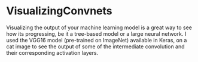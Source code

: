 # VisualizingConvnets

Visualizing the output of your machine learning model is a great way to see how its progressing, be it a tree-based model or a large neural network. I used the VGG16 model (pre-trained on ImageNet) available in Keras, on a cat image to see the output of some of the intermediate convolution and their corresponding activation layers. 
